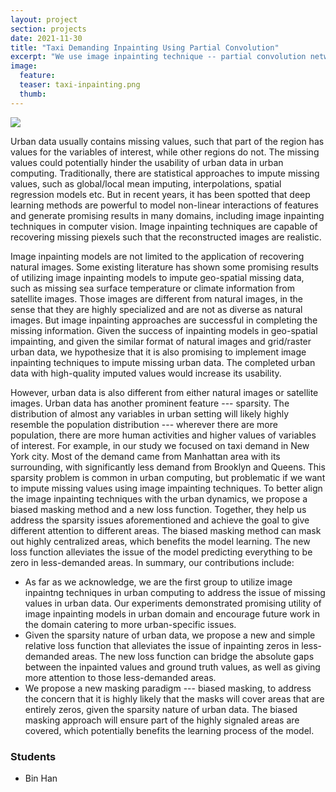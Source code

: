 ```yaml
---
layout: project
section: projects
date: 2021-11-30
title: "Taxi Demanding Inpainting Using Partial Convolution"
excerpt: "We use image inpainting technique -- partial convolution network, to inpaint raster taxi demand data in NYC."
image:
  feature:
  teaser: taxi-inpainting.png
  thumb:
---
```


<img class="teaser" src="{{ site.baseurl }}/images/taxi-inpainting.png">

Urban data usually contains missing values, such that part of the region has values for the variables of interest, while other regions do not. The missing values could potentially hinder the usability of urban data in urban computing. Traditionally, there are statistical approaches to impute missing values, such as global/local mean imputing, interpolations, spatial regression models etc. But in recent years, it has been spotted that deep learning methods are powerful to model non-linear interactions of features and generate promising results in many domains, including image inpainting techniques in computer vision. Image inpainting techniques are capable of recovering missing piexels such that the reconstructed images are realistic.

Image inpainting models are not limited to the application of recovering natural images. Some existing literature has shown some promising results of utilizing image inpainting models to impute geo-spatial missing data, such as missing sea surface temperature or climate information from satellite images. Those images are different from natural images, in the sense that they are highly specialized and are not as diverse as natural images. But image inpainting approaches are successful in completing the missing information. Given the success of inpainting models in geo-spatial impainting, and given the similar format of natural images and grid/raster urban data, we hypothesize that it is also promising to implement image inpainting techniques to impute missing urban data. The completed urban data with high-quality imputed values would increase its usability.

However, urban data is also different from either natural images or satellite images. Urban data has another prominent feature --- sparsity. The distribution of almost any variables in urban setting will likely highly resemble the population distribution --- wherever there are more population, there are more human activities and higher values of variables of interest. For example, in our study we focused on taxi demand in New York city. Most of the demand came from Manhattan area with its surrounding, with significantly less demand from Brooklyn and Queens. This sparsity problem is common in urban computing, but problematic if we want to impute missing values using image impainting techniques. To better align the image inpainting techniques with the urban dynamics, we propose a biased masking method and a new loss function. Together, they help us address the sparsity issues aforementioned and achieve the goal to give different attention to different areas. The biased masking method can mask out highly centralized areas, which benefits the model learning. The new loss function alleviates the issue of the model predicting everything to be zero in less-demanded areas. In summary, our contributions include:

- As far as we acknowledge, we are the first group to utilize image inpaintng techniques in urban computing to address the issue of missing values in urban data. Our experiments demonstrated promising utility of image inpainting models in urban domain and encourage future work in the domain catering to more urban-specific issues.
- Given the sparsity nature of urban data, we propose a new and simple relative loss function that alleviates the issue of inpainting zeros in less-demanded areas. The new loss function can bridge the absolute gaps between the inpainted values and ground truth values, as well as giving more attention to those less-demanded areas. 
- We propose a new masking paradigm --- biased masking, to address the concern that it is highly likely that the masks will cover areas that are entirely zeros, given the sparsity nature of urban data. The biased masking approach will ensure part of the highly signaled areas are covered, which potentially benefits the learning process of the model.
    
### Students
* Bin Han
